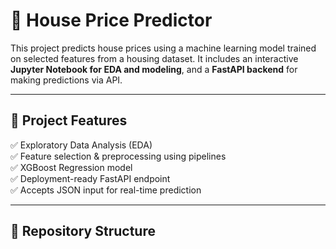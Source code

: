 # 🏡 House Price Predictor


This project predicts house prices using a machine learning model trained on selected features from a housing dataset. It includes an interactive **Jupyter Notebook for EDA and modeling**, and a **FastAPI backend** for making predictions via API.

---

## 🚀 Project Features

✅ Exploratory Data Analysis (EDA)  
✅ Feature selection & preprocessing using pipelines  
✅ XGBoost Regression model  
✅ Deployment-ready FastAPI endpoint  
✅ Accepts JSON input for real-time prediction

---

## 📁 Repository Structure

